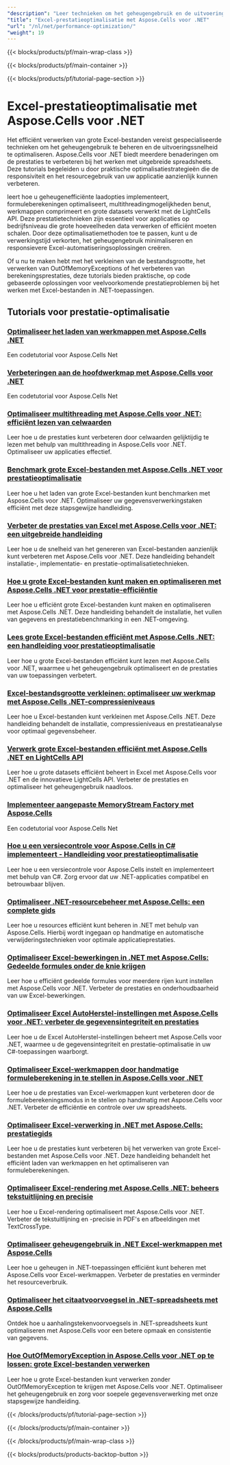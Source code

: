```yaml
---
"description": "Leer technieken om het geheugengebruik en de uitvoeringssnelheid te optimaliseren bij het verwerken van grote Excel-werkmappen met Aspose.Cells voor .NET-zelfstudies."
"title": "Excel-prestatieoptimalisatie met Aspose.Cells voor .NET"
"url": "/nl/net/performance-optimization/"
"weight": 19
---
```


{{< blocks/products/pf/main-wrap-class >}}

{{< blocks/products/pf/main-container >}}

{{< blocks/products/pf/tutorial-page-section >}}


# Excel-prestatieoptimalisatie met Aspose.Cells voor .NET

Het efficiënt verwerken van grote Excel-bestanden vereist gespecialiseerde technieken om het geheugengebruik te beheren en de uitvoeringssnelheid te optimaliseren. Aspose.Cells voor .NET biedt meerdere benaderingen om de prestaties te verbeteren bij het werken met uitgebreide spreadsheets. Deze tutorials begeleiden u door praktische optimalisatiestrategieën die de responsiviteit en het resourcegebruik van uw applicatie aanzienlijk kunnen verbeteren.

leert hoe u geheugenefficiënte laadopties implementeert, formuleberekeningen optimaliseert, multithreadingmogelijkheden benut, werkmappen comprimeert en grote datasets verwerkt met de LightCells API. Deze prestatietechnieken zijn essentieel voor applicaties op bedrijfsniveau die grote hoeveelheden data verwerken of efficiënt moeten schalen. Door deze optimalisatiemethoden toe te passen, kunt u de verwerkingstijd verkorten, het geheugengebruik minimaliseren en responsievere Excel-automatiseringsoplossingen creëren.

Of u nu te maken hebt met het verkleinen van de bestandsgrootte, het verwerken van OutOfMemoryExceptions of het verbeteren van berekeningsprestaties, deze tutorials bieden praktische, op code gebaseerde oplossingen voor veelvoorkomende prestatieproblemen bij het werken met Excel-bestanden in .NET-toepassingen.


## Tutorials voor prestatie-optimalisatie

### [Optimaliseer het laden van werkmappen met Aspose.Cells .NET](./aspose-cells-net-custom-load-filters)
Een codetutorial voor Aspose.Cells Net

### [Verbeteringen aan de hoofdwerkmap met Aspose.Cells voor .NET](./aspose-cells-net-mastering-workbook-enhancements)
Een codetutorial voor Aspose.Cells Net

### [Optimaliseer multithreading met Aspose.Cells voor .NET: efficiënt lezen van celwaarden](./aspose-cells-net-multi-threading-read-cell-values)
Leer hoe u de prestaties kunt verbeteren door celwaarden gelijktijdig te lezen met behulp van multithreading in Aspose.Cells voor .NET. Optimaliseer uw applicaties effectief.

### [Benchmark grote Excel-bestanden met Aspose.Cells .NET voor prestatieoptimalisatie](./benchmark-large-excel-files-aspose-cells-net)
Leer hoe u het laden van grote Excel-bestanden kunt benchmarken met Aspose.Cells voor .NET. Optimaliseer uw gegevensverwerkingstaken efficiënt met deze stapsgewijze handleiding.

### [Verbeter de prestaties van Excel met Aspose.Cells voor .NET: een uitgebreide handleiding](./boost-excel-performance-aspose-cells-dotnet)
Leer hoe u de snelheid van het genereren van Excel-bestanden aanzienlijk kunt verbeteren met Aspose.Cells voor .NET. Deze handleiding behandelt installatie-, implementatie- en prestatie-optimalisatietechnieken.

### [Hoe u grote Excel-bestanden kunt maken en optimaliseren met Aspose.Cells .NET voor prestatie-efficiëntie](./create-optimize-excel-aspose-cells-dotnet)
Leer hoe u efficiënt grote Excel-bestanden kunt maken en optimaliseren met Aspose.Cells .NET. Deze handleiding behandelt de installatie, het vullen van gegevens en prestatiebenchmarking in een .NET-omgeving.

### [Lees grote Excel-bestanden efficiënt met Aspose.Cells .NET: een handleiding voor prestatieoptimalisatie](./efficiently-read-large-excel-files-aspose-cells-dot-net)
Leer hoe u grote Excel-bestanden efficiënt kunt lezen met Aspose.Cells voor .NET, waarmee u het geheugengebruik optimaliseert en de prestaties van uw toepassingen verbetert.

### [Excel-bestandsgrootte verkleinen: optimaliseer uw werkmap met Aspose.Cells .NET-compressieniveaus](./excel-compression-aspose-cells-nets)
Leer hoe u Excel-bestanden kunt verkleinen met Aspose.Cells .NET. Deze handleiding behandelt de installatie, compressieniveaus en prestatieanalyse voor optimaal gegevensbeheer.

### [Verwerk grote Excel-bestanden efficiënt met Aspose.Cells .NET en LightCells API](./handle-large-excel-files-aspose-cells-net-lightcells-api)
Leer hoe u grote datasets efficiënt beheert in Excel met Aspose.Cells voor .NET en de innovatieve LightCells API. Verbeter de prestaties en optimaliseer het geheugengebruik naadloos.

### [Implementeer aangepaste MemoryStream Factory met Aspose.Cells](./implement-custom-memorystream-factory-aspose-cells)
Een codetutorial voor Aspose.Cells Net

### [Hoe u een versiecontrole voor Aspose.Cells in C# implementeert - Handleiding voor prestatieoptimalisatie](./implement-version-checker-aspose-cells-dotnet-csharp)
Leer hoe u een versiecontrole voor Aspose.Cells instelt en implementeert met behulp van C#. Zorg ervoor dat uw .NET-applicaties compatibel en betrouwbaar blijven.

### [Optimaliseer .NET-resourcebeheer met Aspose.Cells: een complete gids](./mastering-resource-management-aspose-cells-dotnet)
Leer hoe u resources efficiënt kunt beheren in .NET met behulp van Aspose.Cells. Hierbij wordt ingegaan op handmatige en automatische verwijderingstechnieken voor optimale applicatieprestaties.

### [Optimaliseer Excel-bewerkingen in .NET met Aspose.Cells: Gedeelde formules onder de knie krijgen](./optimize-aspose-cells-net-shared-formulas)
Leer hoe u efficiënt gedeelde formules voor meerdere rijen kunt instellen met Aspose.Cells voor .NET. Verbeter de prestaties en onderhoudbaarheid van uw Excel-bewerkingen.

### [Optimaliseer Excel AutoHerstel-instellingen met Aspose.Cells voor .NET: verbeter de gegevensintegriteit en prestaties](./optimize-excel-autorecovery-aspose-cells-net)
Leer hoe u de Excel AutoHerstel-instellingen beheert met Aspose.Cells voor .NET, waarmee u de gegevensintegriteit en prestatie-optimalisatie in uw C#-toepassingen waarborgt.

### [Optimaliseer Excel-werkmappen door handmatige formuleberekening in te stellen in Aspose.Cells voor .NET](./optimize-excel-manual-formula-calculation-aspose-cells-net)
Leer hoe u de prestaties van Excel-werkmappen kunt verbeteren door de formuleberekeningsmodus in te stellen op handmatig met Aspose.Cells voor .NET. Verbeter de efficiëntie en controle over uw spreadsheets.

### [Optimaliseer Excel-verwerking in .NET met Aspose.Cells: prestatiegids](./optimize-excel-processing-aspose-cells-net)
Leer hoe u de prestaties kunt verbeteren bij het verwerken van grote Excel-bestanden met Aspose.Cells voor .NET. Deze handleiding behandelt het efficiënt laden van werkmappen en het optimaliseren van formuleberekeningen.

### [Optimaliseer Excel-rendering met Aspose.Cells .NET: beheers tekstuitlijning en precisie](./optimize-excel-rendering-aspose-cells-net)
Leer hoe u Excel-rendering optimaliseert met Aspose.Cells voor .NET. Verbeter de tekstuitlijning en -precisie in PDF's en afbeeldingen met TextCrossType.

### [Optimaliseer geheugengebruik in .NET Excel-werkmappen met Aspose.Cells](./optimize-memory-aspose-cells-net)
Leer hoe u geheugen in .NET-toepassingen efficiënt kunt beheren met Aspose.Cells voor Excel-werkmappen. Verbeter de prestaties en verminder het resourceverbruik.

### [Optimaliseer het citaatvoorvoegsel in .NET-spreadsheets met Aspose.Cells](./optimize-quote-prefix-aspose-cells-net)
Ontdek hoe u aanhalingstekenvoorvoegsels in .NET-spreadsheets kunt optimaliseren met Aspose.Cells voor een betere opmaak en consistentie van gegevens.

### [Hoe OutOfMemoryException in Aspose.Cells voor .NET op te lossen: grote Excel-bestanden verwerken](./resolve-outofmemoryexception-aspose-cells-large-excel-files)
Leer hoe u grote Excel-bestanden kunt verwerken zonder OutOfMemoryException te krijgen met Aspose.Cells voor .NET. Optimaliseer het geheugengebruik en zorg voor soepele gegevensverwerking met onze stapsgewijze handleiding.



{{< /blocks/products/pf/tutorial-page-section >}}

{{< /blocks/products/pf/main-container >}}

{{< /blocks/products/pf/main-wrap-class >}}

{{< blocks/products/products-backtop-button >}}